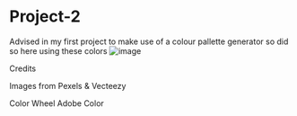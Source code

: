 # Project-2


Advised in my first project to make use of a colour pallette generator so did so here using these colors 
![image](https://github.com/BrandonPCollins/Project-2/assets/131177569/692d46dc-3ed1-4766-820c-a5a179aebbe0)

Credits

Images from Pexels & Vecteezy

Color Wheel Adobe Color 
